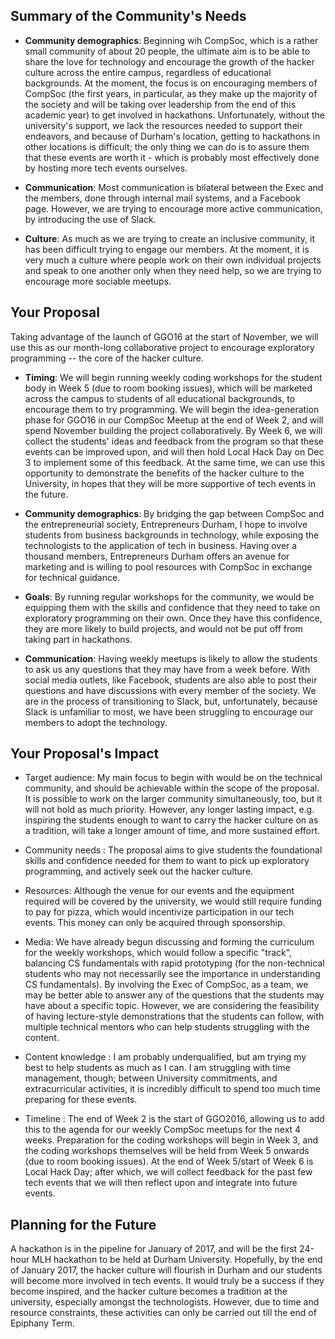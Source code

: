 ## Summary of the Community's Needs



- **Community demographics**: Beginning wih CompSoc, which is a rather small community of about 20 people, the ultimate aim is to be able to share the love for technology and encourage the growth of the hacker culture across the entire campus, regardless of educational backgrounds. At the moment, the focus is on encouraging members of CompSoc (the first years, in particular, as they make up the majority of the society and will be taking over leadership from the end of this academic year) to get involved in hackathons. Unfortunately, without the university's support, we lack the resources needed to support their endeavors, and because of Durham's location, getting to hackathons in other locations is difficult; the only thing we can do is to assure them that these events are worth it - which is probably most effectively done by hosting more tech events ourselves.


- **Communication**: Most communication is bilateral between the Exec and the members, done through internal mail systems, and a Facebook page. However, we are trying to encourage more active communication, by introducing the use of Slack.


- **Culture**: As much as we are trying to create an inclusive community, it has been difficult trying to engage our members. At the moment, it is very much a culture where people work on their own individual projects and speak to one another only when they need help, so we are trying to encourage more sociable meetups.




## Your Proposal

Taking advantage of the launch of GGO16 at the start of November, we will use this as our month-long collaborative project to encourage exploratory programming -- the core of the hacker culture.






- **Timing**: We will begin running weekly coding workshops for the student body in Week 5 (due to room booking issues), which will be marketed across the campus to students of all educational backgrounds, to encourage them to try programming. We will begin the idea-generation phase for GGO16 in our CompSoc Meetup at the end of Week 2, and will spend November building the project collaboratively. By Week 6, we will collect the students' ideas and feedback from the program  so that these events can be improved upon, and will then hold Local Hack Day on Dec 3 to implement some of this feedback. At the same time, we can use this opportunity to demonstrate the benefits of the hacker culture to the University, in hopes that they will be more supportive of tech events in the future.


- **Community demographics**: By bridging the gap between CompSoc and the entrepreneurial society, Entrepreneurs Durham, I hope to involve students from business backgrounds in technology, while exposing the technologists to the application of tech in business. Having over a thousand members, Entrepreneurs Durham offers an avenue for marketing and is willing to pool resources with CompSoc in exchange for technical guidance.


- **Goals**: By running regular workshops for the community, we would be equipping them with the skills and confidence that they need to take on exploratory programming on their own. Once they have this confidence, they are more likely to build projects, and would not be put off from taking part in hackathons.


- **Communication**: Having weekly meetups is likely to allow the students to ask us any questions that they may have from a week before. With social media outlets, like Facebook, students are also able to post their questions and have discussions with every member of the society. We are in the process of transitioning to Slack, but, unfortunately, because Slack is unfamiliar to most, we have been struggling to encourage our members to adopt the technology.




## Your Proposal's Impact

- Target audience: My main focus to begin with would be on the technical community, and should be achievable within the scope of the proposal. It is possible to work on the larger community simultaneously, too, but it will not hold as much priority. However, any longer lasting impact, e.g. inspiring the students enough to want to carry the hacker culture on as a tradition, will take a longer amount of time, and more sustained effort.


- Community needs
: The proposal aims to give students the foundational skills and confidence needed for them to want to pick up exploratory programming, and actively seek out the hacker culture.


- Resources: Although the venue for our events and the equipment required will be covered by the university, we would still require funding to pay for pizza, which would incentivize participation in our tech events. This money can only be acquired through sponsorship. 

- Media: We have already begun discussing and forming the curriculum for the weekly workshops, which would follow a specific "track", balancing CS fundamentals with rapid prototyping (for the non-technical students who may not necessarily see the importance in understanding CS fundamentals). By involving the Exec of CompSoc, as a team, we may be better able to answer any of the questions that the students may have about a specific topic. However, we are considering the feasibility of having lecture-style demonstrations that the students can follow, with multiple technical mentors who can help students struggling with the content.

- Content knowledge
: I am probably underqualified, but am trying my best to help students as much as I can. I am struggling with time management, though; between University commitments, and extracurricular activities, it is incredibly difficult to spend too much time preparing for these events.

- Timeline
: The end of Week 2 is the start of GGO2016, allowing us to add this to the agenda for our weekly CompSoc meetups for the next 4 weeks. Preparation for the coding workshops will begin in Week 3, and the coding workshops themselves will be held 
from Week 5 onwards (due to room booking issues). At the end of Week 5/start of Week 6 is Local Hack Day; after which, we will collect feedback for the past few tech events that we will then reflect upon and integrate into future events.

## Planning for the Future



A hackathon is in the pipeline for January of 2017, and will be the first 24-hour MLH hackathon to be held at Durham University. Hopefully, by the end of January 2017, the hacker culture will flourish in Durham and our students will become more involved in tech events. It would truly be a success if they become inspired, and the hacker culture becomes a tradition at the university, especially amongst the technologists. However, due to time and resource constraints, these activities can only be carried out till the end of Epiphany Term.
